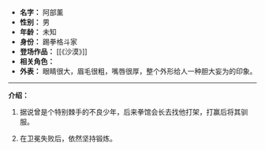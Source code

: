 
- **名字：** 阿部薰
- **性别：** 男
- **年龄：** 未知
- **身份：** 踢拳格斗家
- **登场作品：** [[《沙漠》]]
- **相关角色：** 
- **外表：** 眼睛很大，眉毛很粗，嘴唇很厚，整个外形给人一种胆大妄为的印象。

---

**介绍：** 

1. 据说曾是个特别棘手的不良少年，后来拳馆会长去找他打架，打赢后将其驯服。

2. 在卫冕失败后，依然坚持锻炼。
